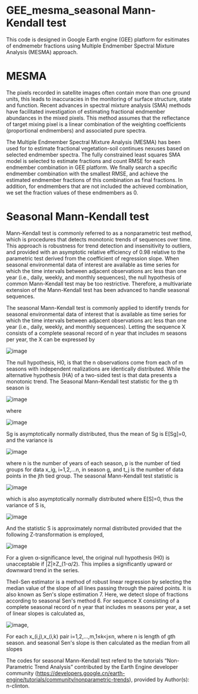 # GEE_mesma_seasonal Mann-Kendall test

This code is designed in Google Earth engine (GEE) platform for esitimates of endmemebr fractions using Multiple Endmember Spectral Mixture Analysis (MESMA) approach.                                                                               
# MESMA
The pixels recorded in satellite images often contain more than one ground units, this leads to inaccuracies in the monitoring of surface structure, state and function. Recent advances in spectral mixture analysis (SMA) methods have facilitated investigation of estimating fractional endmember abundances in the mixed pixels. This method assumes that the reflectance of target mixing pixel is a linear combination of the weighting coefficients (proportional endmembers) and associated pure spectra.

The Multiple Endmember Spectral Mixture Analysis (MESMA) has been used for to estimate fractional vegetation-soil continues nexuses based on selected endmember spectra. The fully constrained least squares SMA model is selected to estimate fractions and count RMSE for each endmember combination in GEE platform. We finally search a specific endmember combination with the smallest RMSE, and achieve the estimated endmember fractions of this combination as final fractions. In addition, for endmembers that are not included the achieved combination, we set the fraction values of these endmembers as 0. 

# Seasonal Mann-Kendall test
Mann-Kendall test is commonly referred to as a nonparametric test method, which is procedures that detects monotonic trends of sequences over time. This approach is robustness for trend detection and insensitivity to outliers, and provided with an asymptotic relative efficiency of 0.98 relative to the parametric test derived from the coefficient of regression slope. When seasonal environmental data of interest are available as time series for which the time intervals between adjacent observations arc less than one year (i.e., daily, weekly, and monthly sequences), the null hypothesis of common Mann-Kendall test may be too restrictive. Therefore, a multivariate extension of the Mann-Kendall test has been advanced to handle seasonal sequences.

The seasonal Mann-Kendall test is commonly applied to identify trends for seasonal environmental data of interest that is available as time series for which the time intervals between adjacent observations arc less than one year (i.e., daily, weekly, and monthly sequences). Letting the sequence X consists of a complete seasonal record of n year that includes m seasons per year, the X can be expressed by

![image](https://user-images.githubusercontent.com/39107952/121304324-c70b0980-c92e-11eb-9158-27804ef54503.png)

The null hypothesis, H0, is that the n observations come from each of m seasons with independent realizations are identically distributed. While the alternative hypothesis (HA) of a two-sided test is that data presents a monotonic trend. The Seasonal Mann-Kendall test statistic for the g th season is

![image](https://user-images.githubusercontent.com/39107952/121304493-ff124c80-c92e-11eb-9d97-35c50f359e8a.png)

where

![image](https://user-images.githubusercontent.com/39107952/121304552-12251c80-c92f-11eb-83e0-06bb5ac3eb2a.png)

Sg is asymptotically normally distributed, thus the mean of Sg is E[Sg]=0, and the variance is

![image](https://user-images.githubusercontent.com/39107952/121304654-354fcc00-c92f-11eb-8ae2-ab58ded03c43.png)

where n is the number of years of each season, p is the number of tied groups for data x_ig, i=1,2,…n, in season g, and t_j is the number of data points in the jth tied group. The seasonal Mann-Kendall test statistic is 

![image](https://user-images.githubusercontent.com/39107952/121304741-4c8eb980-c92f-11eb-914e-11c3e5f7c083.png)

which is also asymptotically normally distributed where E[S]=0, thus the variance of S is, 

![image](https://user-images.githubusercontent.com/39107952/121304792-5ca69900-c92f-11eb-81bb-9a594059caaa.png)

And the statistic S is approximately normal distributed provided that the following Z-transformation is employed,

![image](https://user-images.githubusercontent.com/39107952/121304842-6fb96900-c92f-11eb-8bc5-236d6f0b7c70.png)

For a given α-significance level, the original null hypothesis (H0) is unacceptable if |Z|≥Z_(1-α/2). This implies a significantly upward or downward trend in the series.

Theil-Sen estimator is a method of robust linear regression by selecting the median value of the slope of all lines passing through the paired points. It is also known as Sen's slope estimation 7. Here, we detect slope of fractions according to seasonal Sen's method 6. For sequence X consisting of a complete seasonal record of n year that includes m seasons per year, a set of linear slopes is calculated as,

![image](https://user-images.githubusercontent.com/39107952/121304912-88c21a00-c92f-11eb-8f97-b1988db54ba9.png),

For each x_(i,j),x_(i,k)  pair i=1,2,…,m,1≤k<j≤n, where n is length of gth season. and seasonal Sen's slope is then calculated as the median from all slopes

The codes for seasonal Mann-Kendall test referd to the tutorials “Non-Parametric Trend Analysis” contributed by the Earth Engine developer community (https://developers.google.cn/earth-engine/tutorials/community/nonparametric-trends), provided by Author(s): n-clinton.

